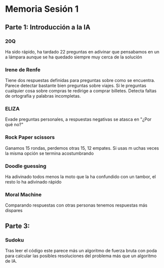 # Memoria Sesión 1

## Parte 1: Introducción a la IA

### 20Q

Ha sido rápido, ha tardado 22 preguntas en adivinar que pensabamos en un a lámpara aunque se ha quedado siempre muy cerca de la solución

### Irene de Renfe

Tiene dos respuestas definidas para preguntas sobre como se encuentra. Parece detectar bastante bien preguntas sobre viajes. Si le preguntas cualquier cosa sobre compras te redirige a comprar billetes. Detecta faltas de ortografía y palabras incompletas.

### ELIZA

Evade preguntas personales, a respuestas negativas se atasca en "¿Por qué no?"

### Rock Paper scissors

Ganamos 15 rondas, perdemos otras 15, 12 empates. Si usas m uchas veces la misma opción se termina acostumbrando

### Doodle guessing

Ha adivinado todos menos la moto que la ha confundido con un tambor, el resto lo ha adivinado rápido

### Moral Machine

Comparando respuestas con otras personas tenemos respuestas más dispares

## Parte 3:

### Sudoku

Tras leer el código este parece más un algoritmo de fuerza bruta con poda para calcular las posibles resoluciones del problema más que un algoritmo de IA.
